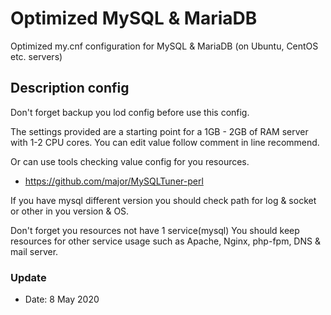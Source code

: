 # Optimized MySQL & MariaDB

Optimized my.cnf configuration for MySQL & MariaDB (on Ubuntu, CentOS etc. servers)

## Description config

Don't forget backup you lod config before use this config.

The settings provided are a starting point for a 1GB - 2GB of RAM server with 1-2 CPU cores.
You can edit value follow comment in line recommend.

Or can use tools checking value config for you resources.

- https://github.com/major/MySQLTuner-perl

If you have mysql different version you should check path for log & socket or other in you version & OS.

Don't forget you resources not have 1 service(mysql)
You should keep resources for other service usage such as Apache, Nginx, php-fpm, DNS & mail server.

### Update

- Date: 8 May 2020
